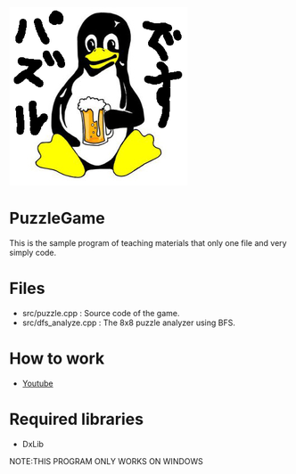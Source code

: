 ![パズルです](puzzle.png)

# PuzzleGame
This is the sample program of teaching materials that only one file and very simply code.

# Files
* src/puzzle.cpp : Source code of the game.
* src/dfs_analyze.cpp : The 8x8 puzzle analyzer using BFS.

# How to work
* [Youtube](https://www.youtube.com/watch?v=owa70huS7dw)

# Required libraries
* DxLib

NOTE:THIS PROGRAM ONLY WORKS ON WINDOWS
